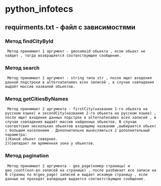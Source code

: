 # python_infotecs

## requirments.txt - файл с зависимостями

### Метод findCityById
``` Метод принимает 1 аргумент - geonameid обьекта , если обьект не найдет , тогда возвращяется соотвествующее сообщение.```

### Метод search
``` Метод принимает 1 аргумент - string типа str , после ищет входения данной подстроки в alternatenames всех записей , в случае совпадения выдаёт массив названий обьектов.```

### Метод getСitiesByNames
``` Метод принимает 2 аргумента - firstCity(название 1-го обьекта на русском языке) и secondCity(название 2-го обьекта на русском языке) , после ищет входения данных подстрок в alternatenames всех записей , в случае совпадения выдаёт массив найденных обьектов. В случаи соответсвия нескольких обьектов входящему названию ,выбирается обьект с большем населением . Дополнительно вычесляються 2 дополнительный параметра:```  
```1)Какой обьект севернее.```  
```2)Совпадает ли временная зона у обьектов.```

### Метод pagination
``` Метод принимает 2 аргумента - geo_page(номер страницы) и geo_count(кол-во записей на странице) , после разбивает все записи на N страниц по m(geo_page) записей и выдает искомую страницу , если данные не проходят валидация выдается соответствующее сообщение.``` 
